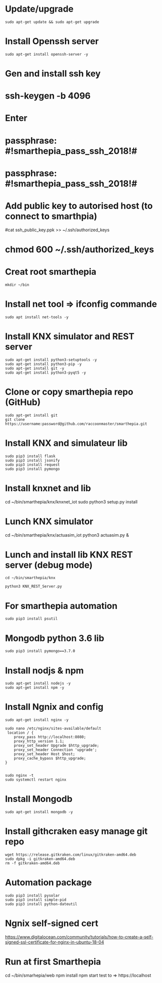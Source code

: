 
# Update/upgrade
 	sudo apt-get update && sudo apt-get upgrade

# Install Openssh server
 	sudo apt-get install openssh-server -y

# Gen and install ssh key
# ssh-keygen -b 4096
# Enter
# passphrase: #!smarthepia_pass_ssh_2018!#
# passphrase: #!smarthepia_pass_ssh_2018!#


# Add public key to autorised host (to connect to smarthpia)
#cat ssh_public_key.ppk >> ~/.ssh/authorized_keys
# chmod 600 ~/.ssh/authorized_keys

# Creat root smarthepia
    mkdir ~/bin

# Install net tool => ifconfig commande
    sudo apt install net-tools -y

# Install KNX simulator and REST server
	sudo apt-get install python3-setuptools -y
	sudo apt-get install python3-pip -y
	sudo apt-get install git -y
	sudo apt-get install python3-pyqt5 -y

# Clone or copy smarthepia repo (GitHub)
	sudo apt-get install git
	git clone https://username:password@github.com/raccoonmaster/smarthepia.git

# Install KNX and simulateur lib
    sudo pip3 install flask
    sudo pip3 install jsonify
    sudo pip3 install request
    sudo pip3 install pymongo
    
# Install knxnet and lib
cd ~/bin/smarthepia/knx/knxnet_iot
sudo python3 setup.py install

# Lunch KNX simulator
cd ~/bin/smarthepia/knx/actuasim_iot
    python3 actuasim.py &

# Lunch and install lib KNX REST server (debug mode)
    cd ~/bin/smarthepia/knx

    python3 KNX_REST_Server.py

# For smarthepia automation
    sudo pip3 install psutil


# Mongodb python 3.6 lib
	sudo pip3 install pymongo==3.7.0

# Install nodjs & npm
	sudo apt-get install nodejs -y
	sudo apt-get install npm -y

# Install Ngnix and config
	sudo apt-get install nginx -y

	sudo nano /etc/nginx/sites-available/default
	 location / {
        proxy_pass http://localhost:8080;
        proxy_http_version 1.1;
        proxy_set_header Upgrade $http_upgrade;
        proxy_set_header Connection 'upgrade';
        proxy_set_header Host $host;
        proxy_cache_bypass $http_upgrade;
    }


	sudo nginx -t
	sudo systemctl restart nginx

# Install Mongodb
	sudo apt-get install mongodb -y

# Install githcraken easy manage git repo
	wget https://release.gitkraken.com/linux/gitkraken-amd64.deb
	sudo dpkg -i gitkraken-amd64.deb
	rm -f gitkraken-amd64.deb


# Automation package

	sudo pip3 install pysolar
	sudo pip3 install simple-pid
	sudo pip3 install python-dateutil

# Ngnix self-signed cert
 https://www.digitalocean.com/community/tutorials/how-to-create-a-self-signed-ssl-certificate-for-nginx-in-ubuntu-18-04

# Run at first Smarthepia
cd ~/bin/smarhepia/web
npm install
npm start
test to => https://localhost
